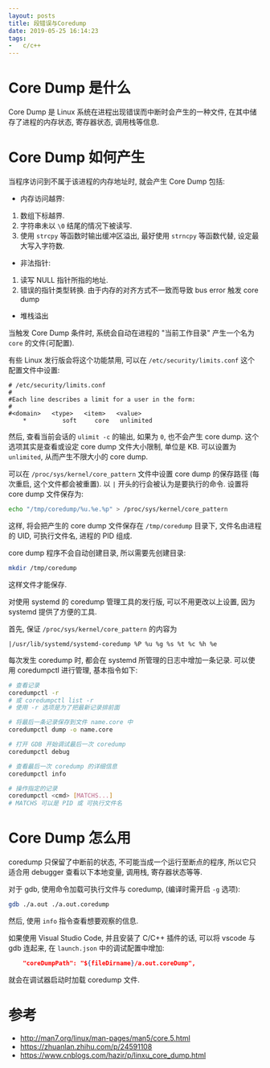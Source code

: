 ```yaml
---
layout: posts
title: 段错误与Coredump
date: 2019-05-25 16:14:23
tags:
-   c/c++
---
```


# Core Dump 是什么

Core Dump 是 Linux 系统在进程出现错误而中断时会产生的一种文件,
在其中储存了进程的内存状态, 寄存器状态, 调用栈等信息.

<!--more-->

# Core Dump 如何产生

当程序访问到不属于该进程的内存地址时, 就会产生 Core Dump 包括:

- 内存访问越界:
1. 数组下标越界.
2. 字符串未以 `\0` 结尾的情况下被读写.
3. 使用 `strcpy` 等函数时输出缓冲区溢出, 最好使用 `strncpy` 等函数代替, 设定最大写入字符数.
- 非法指针:
1. 读写 NULL 指针所指的地址.
2. 错误的指针类型转换. 由于内存的对齐方式不一致而导致 bus error 触发 core dump
- 堆栈溢出

当触发 Core Dump 条件时, 系统会自动在进程的 "当前工作目录" 产生一个名为 `core` 的文件(可配置).

有些 Linux 发行版会将这个功能禁用, 可以在 `/etc/security/limits.conf` 这个配置文件中设置:

```
# /etc/security/limits.conf
#
#Each line describes a limit for a user in the form:
#
#<domain>   <type>   <item>   <value>
    *          soft     core   unlimited
```

然后, 查看当前会话的 `ulimit -c` 的输出, 如果为 `0`, 也不会产生 core dump.
这个选项其实是查看或设定 core dump 文件大小限制, 单位是 KB.
可以设置为 `unlimited`, 从而产生不限大小的 core dump.

可以在 `/proc/sys/kernel/core_pattern` 文件中设置 core dump 的保存路径
(每次重启, 这个文件都会被重置).
以 `|` 开头的行会被认为是要执行的命令.
设置将 core dump 文件保存为:

```sh
echo "/tmp/coredump/%u.%e.%p" > /proc/sys/kernel/core_pattern
```

这样, 将会把产生的 core dump 文件保存在 `/tmp/coredump` 目录下,
文件名由进程的 UID, 可执行文件名, 进程的 PID 组成.

core dump 程序不会自动创建目录, 所以需要先创建目录:

```sh
mkdir /tmp/coredump
```

这样文件才能保存.

对使用 systemd 的 coredump 管理工具的发行版, 可以不用更改以上设置, 因为 systemd 提供了方便的工具.

首先, 保证 `/proc/sys/kernel/core_pattern` 的内容为

```
|/usr/lib/systemd/systemd-coredump %P %u %g %s %t %c %h %e
```

每次发生 coredump 时, 都会在 systemd 所管理的日志中增加一条记录.
可以使用 coredumpctl 进行管理, 基本指令如下:

```sh
# 查看记录
coredumpctl -r
# 或 coredumpctl list -r
# 使用 -r 选项是为了把最新记录排前面

# 将最后一条记录保存到文件 name.core 中
coredumpctl dump -o name.core

# 打开 GDB 开始调试最后一次 coredump
coredumpctl debug

# 查看最后一次 coredump 的详细信息
coredumpctl info

# 操作指定的记录
coredumpctl <cmd> [MATCHS...]
# MATCHS 可以是 PID 或 可执行文件名
```

# Core Dump 怎么用

coredump 只保留了中断前的状态, 不可能当成一个运行至断点的程序, 所以它只适合用 debugger 查看以下本地变量, 调用栈, 寄存器状态等等.

对于 gdb, 使用命令加载可执行文件与 coredump, (编译时需开启 `-g` 选项):

```sh
gdb ./a.out ./a.out.coredump
```

然后, 使用 `info` 指令查看想要观察的信息.

如果使用 Visual Studio Code, 并且安装了 C/C++ 插件的话, 可以将 vscode 与 gdb 连起来, 在 `launch.json` 中的调试配置中增加:

```json
    "coreDumpPath": "${fileDirname}/a.out.coreDump",
```

就会在调试器启动时加载 coredump 文件.

# 参考

- http://man7.org/linux/man-pages/man5/core.5.html
- https://zhuanlan.zhihu.com/p/24591108
- https://www.cnblogs.com/hazir/p/linxu_core_dump.html
